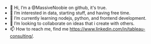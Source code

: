 - 👋 Hi, I’m a @MassiveNoobie on github, it's true.
- 👀 I’m interested in data, starting stuff, and having free time.
- 🌱 I’m currently learning nodejs, python, and frontend development.
- 💞️ I’m looking to collaborate on ideas that i create with others.
- 📫 How to reach me, find me https://www.linkedin.com/in/tableau-consulting/.

<!---
MassiveNoobie/MassiveNoobie is a ✨ special ✨ repository because its `README.md` (this file) appears on your GitHub profile.
You can click the Preview link to take a look at your changes.
--->
 
